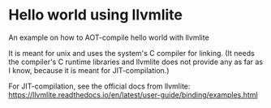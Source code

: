 # Hello world using llvmlite
An example on how to AOT-compile hello world with llvmlite

It is meant for unix and uses the system's C compiler for linking. (It needs the compiler's C runtime libraries and llvmlite does not provide any as far as I know, because it is meant for JIT-compilation.)

For JIT-compilation, see the official docs from llvmlite: https://llvmlite.readthedocs.io/en/latest/user-guide/binding/examples.html
